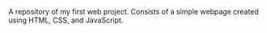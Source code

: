 A repository of my first web project. Consists of a simple webpage created using HTML, CSS, and JavaScript.